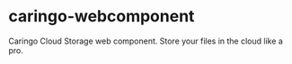 caringo-webcomponent
====================

Caringo Cloud Storage web component. Store your files in the cloud like a pro.
